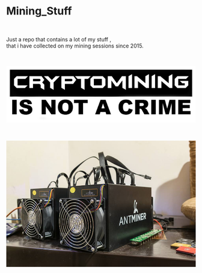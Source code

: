 # Mining_Stuff

<BR>

Just a repo that contains a lot of my stuff , <BR> that i have collected on my mining sessions since 2015.


<BR>
 

![Alt text](https://raw.githubusercontent.com/JonnyBanana/Mining_Stuff/main/Stickers/sticker.jpg)

</BR>


![Alt text](https://raw.githubusercontent.com/JonnyBanana/Mining_Stuff/main/IMG/s3.jpg)

</BR>

</BR>
